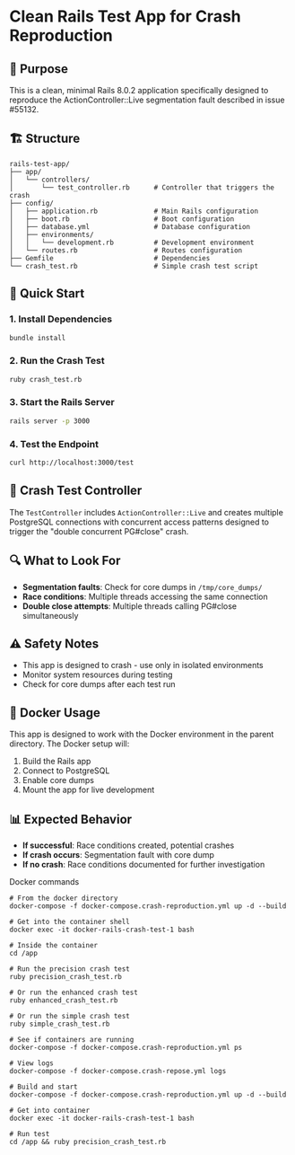 # Clean Rails Test App for Crash Reproduction

## 🎯 Purpose

This is a clean, minimal Rails 8.0.2 application specifically designed to reproduce the ActionController::Live segmentation fault described in issue #55132.

## 🏗️ Structure

```
rails-test-app/
├── app/
│   └── controllers/
│       └── test_controller.rb      # Controller that triggers the crash
├── config/
│   ├── application.rb              # Main Rails configuration
│   ├── boot.rb                     # Boot configuration
│   ├── database.yml                # Database configuration
│   ├── environments/
│   │   └── development.rb          # Development environment
│   └── routes.rb                   # Routes configuration
├── Gemfile                         # Dependencies
└── crash_test.rb                   # Simple crash test script
```

## 🚀 Quick Start

### 1. Install Dependencies
```bash
bundle install
```

### 2. Run the Crash Test
```bash
ruby crash_test.rb
```

### 3. Start the Rails Server
```bash
rails server -p 3000
```

### 4. Test the Endpoint
```bash
curl http://localhost:3000/test
```

## 🧪 Crash Test Controller

The `TestController` includes `ActionController::Live` and creates multiple PostgreSQL connections with concurrent access patterns designed to trigger the "double concurrent PG#close" crash.

## 🔍 What to Look For

- **Segmentation faults**: Check for core dumps in `/tmp/core_dumps/`
- **Race conditions**: Multiple threads accessing the same connection
- **Double close attempts**: Multiple threads calling PG#close simultaneously

## ⚠️ Safety Notes

- This app is designed to crash - use only in isolated environments
- Monitor system resources during testing
- Check for core dumps after each test run

## 🐳 Docker Usage

This app is designed to work with the Docker environment in the parent directory. The Docker setup will:

1. Build the Rails app
2. Connect to PostgreSQL
3. Enable core dumps
4. Mount the app for live development

## 📊 Expected Behavior

- **If successful**: Race conditions created, potential crashes
- **If crash occurs**: Segmentation fault with core dump
- **If no crash**: Race conditions documented for further investigation

Docker commands
```
# From the docker directory
docker-compose -f docker-compose.crash-reproduction.yml up -d --build

# Get into the container shell
docker exec -it docker-rails-crash-test-1 bash

# Inside the container
cd /app

# Run the precision crash test
ruby precision_crash_test.rb

# Or run the enhanced crash test
ruby enhanced_crash_test.rb

# Or run the simple crash test
ruby simple_crash_test.rb

# See if containers are running
docker-compose -f docker-compose.crash-reproduction.yml ps

# View logs
docker-compose -f docker-compose.crash-repose.yml logs

# Build and start
docker-compose -f docker-compose.crash-reproduction.yml up -d --build

# Get into container
docker exec -it docker-rails-crash-test-1 bash

# Run test
cd /app && ruby precision_crash_test.rb
```